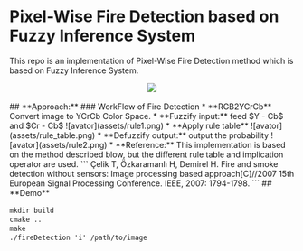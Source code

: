 # Pixel-Wise Fire Detection based on Fuzzy Inference System

This repo is an implementation of Pixel-Wise Fire Detection method which is based on Fuzzy Inference System.
<p align="center">
  <img src=assets/video2.gif?style=centerme>
</p>
## **Approach:**
 ### WorkFlow of Fire Detection
* **RGB2YCrCb** Convert image to YCrCb Color Space.
* **Fuzzify input:** feed $Y - Cb$ and $Cr - Cb$
  ![avator](assets/rule1.png)
* **Apply rule table**
  ![avator](assets/rule_table.png)
* **Defuzzify output:** output the probability
  ![avator](assets/rule2.png)
* **Reference:**
  This implementation is based on the method described blow, but the different rule table and implication operator are used.
  ```
  Çelik T, Özkaramanlı H, Demirel H. Fire and smoke detection without sensors: Image processing based approach[C]//2007 15th European Signal Processing Conference. IEEE, 2007: 1794-1798.
  ```
## **Demo**

  ```
  mkdir build
  cmake ..
  make
  ./fireDetection 'i' /path/to/image
  ```